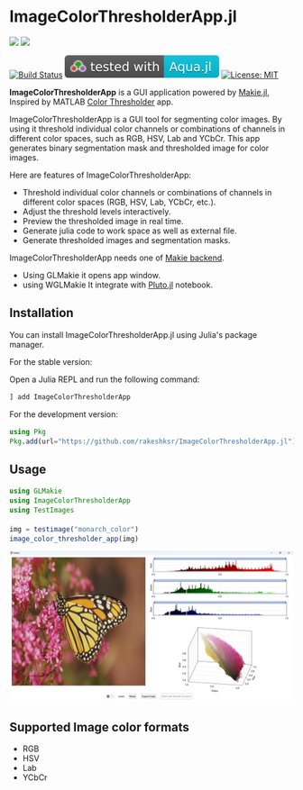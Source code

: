 # ImageColorThresholderApp.jl
[![](https://img.shields.io/badge/docs-stable-blue.svg)]()
[![](https://img.shields.io/badge/docs-dev-blue.svg)]()

[![Build Status](https://github.com/rakeshksr/ImageColorThresholderApp.jl/actions/workflows/CI.yml/badge.svg?branch=master)](https://github.com/rakeshksr/ImageColorThresholderApp.jl/actions/workflows/CI.yml?query=branch%3Amaster)
[![Aqua QA](https://raw.githubusercontent.com/JuliaTesting/Aqua.jl/master/badge.svg)](https://github.com/JuliaTesting/Aqua.jl)
[![License: MIT](https://img.shields.io/badge/License-MIT-green.svg)](./LICENSE)


**ImageColorThresholderApp** is a GUI application powered by [Makie.jl](https://github.com/MakieOrg/Makie.jl), Inspired by MATLAB [Color Thresholder](https://www.mathworks.com/help/images/ref/colorthresholder-app.html) app.

ImageColorThresholderApp is a GUI tool for segmenting color images. By using it threshold individual color channels or combinations of channels in different color spaces, such as RGB, HSV, Lab and YCbCr. This app generates binary segmentation mask and thresholded image for color images.

Here are features of ImageColorThresholderApp:

* Threshold individual color channels or combinations of channels in different color spaces (RGB, HSV, Lab, YCbCr, etc.).
* Adjust the threshold levels interactively.
* Preview the thresholded image in real time.
* Generate julia code to work space as well as external file.
* Generate thresholded images and segmentation masks.

ImageColorThresholderApp needs one of [Makie backend](https://docs.makie.org/dev/explanations/backends/).
* Using GLMakie it opens app window.
* using WGLMakie It integrate with [Pluto.jl](https://github.com/fonsp/Pluto.jl) notebook.

## Installation

You can install ImageColorThresholderApp.jl using Julia's package manager.

For the stable version:

Open a Julia REPL and run the following command:

```julia
] add ImageColorThresholderApp
```

For the development version:

```julia
using Pkg
Pkg.add(url="https://github.com/rakeshksr/ImageColorThresholderApp.jl")
```

## Usage

```julia
using GLMakie
using ImageColorThresholderApp
using TestImages

img = testimage("monarch_color")
image_color_thresholder_app(img)
```
![preview](./docs/src/assets/preview.png)

## Supported Image color formats
- RGB
- HSV
- Lab
- YCbCr
